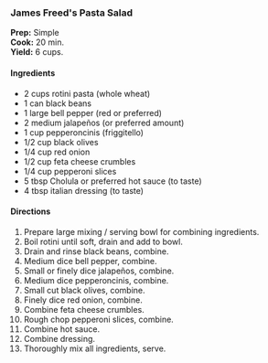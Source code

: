 ### James Freed's Pasta Salad

**Prep:** Simple<br>
**Cook:** 20 min.<br>
**Yield:** 6 cups.<br>

#### Ingredients
* 2 cups rotini pasta (whole wheat)
* 1 can black beans
* 1 large bell pepper (red or preferred)
* 2 medium jalapeños (or preferred amount)
* 1 cup pepperoncinis (friggitello)
* 1/2 cup black olives
* 1/4 cup red onion
* 1/2 cup feta cheese crumbles
* 1/4 cup pepperoni slices
* 5 tbsp Cholula or preferred hot sauce (to taste)
* 4 tbsp italian dressing (to taste)

#### Directions
1. Prepare large mixing / serving bowl for combining ingredients.
2. Boil rotini until soft, drain and add to bowl.
3. Drain and rinse black beans, combine.
4. Medium dice bell pepper, combine.
5. Small or finely dice jalapeños, combine.
6. Medium dice pepperoncinis, combine.
7. Small cut black olives, combine.
8. Finely dice red onion, combine.
9. Combine feta cheese crumbles.
10. Rough chop pepperoni slices, combine.
11. Combine hot sauce.
12. Combine dressing.
13. Thoroughly mix all ingredients, serve.
